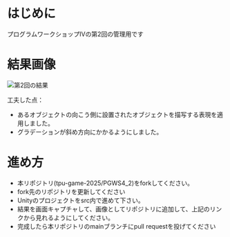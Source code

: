 # はじめに
プログラムワークショップⅣの第2回の管理用です

# 結果画像


![第2回の結果]([https://github.com/deigo6125/PGWS4_2/blob/main/%E7%AC%AC2%E5%9B%9E%20%E7%B5%90%E6%9E%9C.png](https://github.com/deigo6125/PGWS4_2/blob/main/%E7%AC%AC2%E5%9B%9E%20%E7%B5%90%E6%9E%9C.png))

工夫した点：
- あるオブジェクトの向こう側に設置されたオブジェクトを描写する表現を適用しました。
- グラデーションが斜め方向にかかるようにしました。

# 進め方

- 本リポジトリ(tpu-game-2025/PGWS4_2)をforkしてください。
- fork先のリポジトリを更新してください
- Unityのプロジェクトをsrc内で進めて下さい。
- 結果を画面キャプチャして、画像としてリポジトリに追加して、上記のリンクから見れるようにしてください。
- 完成したら本リポジトリのmainブランチにpull requestを投げてください

